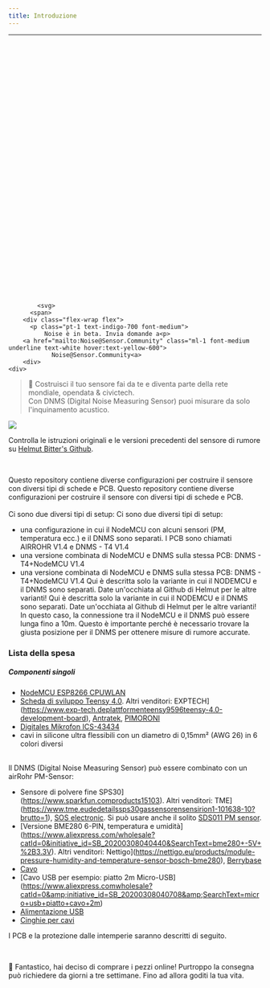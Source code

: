 ```yaml
---
title: Introduzione
---
```

---
  <div class="max-w-screen-xl mx-auto pb-5">
    <div class="p-2 rounded-lg bg-indigo-100 shadow-lg sm:p-3">
    <div class="flex items-center">
          <span class="p-2 rounded-lg bg-indigo-500">
            <svg class="h-8 w-8 text-white" fill="none" viewBox="0 0 24 24" stroke="currentColor">

            <svg>
          <span>
        <div class="flex-wrap flex">
          <p class="pt-1 text-indigo-700 font-medium">
              Noise è in beta. Invia domande a<p>
        <a href="mailto:Noise@Sensor.Community" class="ml-1 font-medium underline text-white hover:text-yellow-600">
                Noise@Sensor.Community<a>
        <div>
    <div>
  <div>
<div>


> 🚧 Costruisci il tuo sensore fai da te e diventa parte della rete mondiale, opendata &amp; civictech. <br> Con DNMS (Digital Noise Measuring Sensor) puoi misurare da solo l'inquinamento acustico.

 <img src="..docsdnmsdnms-noise-measuring-sensor-kit.jpg" style="display: block; margin: 1em 0" loading="lazy">


Controlla le istruzioni originali e le versioni precedenti del sensore di rumore su [Helmut Bitter's Github](https://github.comhbitterDNMStreemasterManual).

<br>

Questo repository contiene diverse configurazioni per costruire il sensore con diversi tipi di schede e PCB.
Questo repository contiene diverse configurazioni per costruire il sensore con diversi tipi di schede e PCB.
 <br>
 <br>
 Ci sono due diversi tipi di setup:
 Ci sono due diversi tipi di setup:
* una configurazione in cui il NodeMCU con alcuni sensori (PM, temperatura ecc.) e il DNMS sono separati. I PCB sono chiamati AIRROHR V1.4 e DNMS - T4 V1.4
* una versione combinata di NodeMCU e DNMS sulla stessa PCB: DNMS - T4+NodeMCU V1.4
* una versione combinata di NodeMCU e DNMS sulla stessa PCB: DNMS - T4+NodeMCU V1.4
 Qui è descritta solo la variante in cui il NODEMCU e il DNMS sono separati. Date un'occhiata al Github di Helmut per le altre varianti!
 Qui è descritta solo la variante in cui il NODEMCU e il DNMS sono separati. Date un'occhiata al Github di Helmut per le altre varianti!
  In questo caso, la connessione tra il NodeMCU e il DNMS può essere lunga fino a 10m. Questo è importante perché è necessario trovare la giusta posizione per il DNMS per ottenere misure di rumore accurate.

### Lista della spesa

##### Componenti singoli
* [NodeMCU ESP8266 CPUWLAN](https://www.aliexpress.com/wholesale?groupsort=1&SortType=price_asc&SearchText=nodemcu+v3+esp8266+ch340)
* [Scheda di sviluppo Teensy 4.0](https://www.pjrc.comstoreteensy40.html). Altri venditori: EXPTECH](https://www.exp-tech.deplattformenteensy9596teensy-4.0-development-board), [Antratek](https://www.antratek.deteensy-4-0), [PIMORONI](https://shop.pimoroni.comproductsteensy-4-0-development-board)
* [Digitales Mikrofon ICS-43434](https://www.tindie.comproductsonehorseics43434-i2s-digital-microphone)
* cavi in silicone ultra flessibili con un diametro di 0,15mm² (AWG 26) in 6 colori diversi
<br>
Il DNMS (Digital Noise Measuring Sensor) può essere combinato con un airRohr PM-Sensor:

* Sensore di polvere fine SPS30](https://www.sparkfun.comproducts15103). Altri venditori: TME](https://www.tme.eudedetailssps30gassensorensensirion1-101638-10?brutto=1), [SOS electronic](https://www.soselectronic.deproductssensirionsps30-2-304234). Si può usare anche il solito [SDS011 PM sensor](https://de.aliexpress.comwholesale?catId=0&amp;initiative_id=AS_20200813122806&amp;SearchText=sds011).
* [Versione BME280 6-PIN, temperatura e umidità] (https://www.aliexpress.com/wholesale?catId=0&initiative_id=SB_20200308040440&SearchText=bme280+-5V+%2B3.3V). Altri venditori: Nettigo](https://nettigo.eu/products/module-pressure-humidity-and-temperature-sensor-bosch-bme280), [Berrybase](https://www.berrybase.de/bauelemente/sensoren-module/feuchtigkeit/bme680-breakout-board-4in1-sensor-f-252-r-temperatur-luftfeuchtigkeit-luftdruck-und-luftg-252-t)
* [Cavo](http://www.aliexpress.comwholesale?groupsort=1&amp;SortType=price_asc&amp;SearchText=Dupont+cavo+20cm+femmina-femmina)
* [Cavo USB per esempio: piatto 2m Micro-USB] (https://www.aliexpress.comwholesale?catId=0&amp;initiative_id=SB_20200308040708&amp;SearchText=micro+usb+piatto+cavo+2m)
* [Alimentazione USB](https://www.aliexpress.com/wholesale?catId=0&initiative_id=SB_20200308040834&SearchText=single+micro+usb+eu+power+supply)
* [Cinghie per cavi](https://www.aliexpress.comwholesale?catId=0&amp;initiative_id=SB_20200308040852&amp;SearchText=cable+straps)

I PCB e la protezione dalle intemperie saranno descritti di seguito.

<br>

🙌 Fantastico, hai deciso di comprare i pezzi online!
Purtroppo la consegna può richiedere da giorni a tre settimane.
Fino ad allora goditi la tua vita️.
